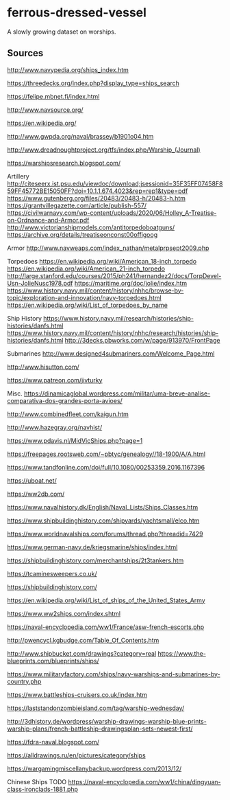 # ferrous-dressed-vessel

A slowly growing dataset on worships.

## Sources

http://www.navypedia.org/ships_index.htm

https://threedecks.org/index.php?display_type=ships_search

https://felipe.mbnet.fi/index.html

http://www.navsource.org/

https://en.wikipedia.org/

http://www.gwpda.org/naval/brassey/b1901o04.htm

http://www.dreadnoughtproject.org/tfs/index.php/Warship_(Journal)

https://warshipsresearch.blogspot.com/

Artillery
http://citeseerx.ist.psu.edu/viewdoc/download;jsessionid=35F35FF07458F859FF45772BE15050FF?doi=10.1.1.674.4023&rep=rep1&type=pdf
https://www.gutenberg.org/files/20483/20483-h/20483-h.htm
https://grantvillegazette.com/article/publish-557/
https://civilwarnavy.com/wp-content/uploads/2020/06/Holley_A-Treatise-on-Ordnance-and-Armor.pdf
http://www.victorianshipmodels.com/antitorpedoboatguns/
https://archive.org/details/treatiseonconst00offigoog

Armor
http://www.navweaps.com/index_nathan/metalprpsept2009.php

Torpedoes
https://en.wikipedia.org/wiki/American_18-inch_torpedo
https://en.wikipedia.org/wiki/American_21-inch_torpedo
http://large.stanford.edu/courses/2015/ph241/hernandez2/docs/TorpDevel-Usn-JolieNusc1978.pdf
https://maritime.org/doc/jolie/index.htm
https://www.history.navy.mil/content/history/nhhc/browse-by-topic/exploration-and-innovation/navy-torpedoes.html
https://en.wikipedia.org/wiki/List_of_torpedoes_by_name

Ship History
https://www.history.navy.mil/research/histories/ship-histories/danfs.html
https://www.history.navy.mil/content/history/nhhc/research/histories/ship-histories/danfs.html
http://3decks.pbworks.com/w/page/913970/FrontPage

Submarines
http://www.designed4submariners.com/Welcome_Page.html

http://www.hisutton.com/

https://www.patreon.com/jivturky

Misc.
https://dinamicaglobal.wordpress.com/militar/uma-breve-analise-comparativa-dos-grandes-porta-avioes/

http://www.combinedfleet.com/kaigun.htm

http://www.hazegray.org/navhist/

https://www.pdavis.nl/MidVicShips.php?page=1

https://freepages.rootsweb.com/~pbtyc/genealogy//18-1900/A/A.html

https://www.tandfonline.com/doi/full/10.1080/00253359.2016.1167396

https://uboat.net/

https://ww2db.com/

https://www.navalhistory.dk/English/Naval_Lists/Ships_Classes.htm

https://www.shipbuildinghistory.com/shipyards/yachtsmall/elco.htm

https://www.worldnavalships.com/forums/thread.php?threadid=7429

https://www.german-navy.de/kriegsmarine/ships/index.html

https://shipbuildinghistory.com/merchantships/2t3tankers.htm

https://tcaminesweepers.co.uk/

https://shipbuildinghistory.com/

https://en.wikipedia.org/wiki/List_of_ships_of_the_United_States_Army

https://www.ww2ships.com/index.shtml

https://naval-encyclopedia.com/ww1/France/asw-french-escorts.php

http://pwencycl.kgbudge.com/Table_Of_Contents.htm

http://www.shipbucket.com/drawings?category=real
https://www.the-blueprints.com/blueprints/ships/

https://www.militaryfactory.com/ships/navy-warships-and-submarines-by-country.php

https://www.battleships-cruisers.co.uk/index.htm

https://laststandonzombieisland.com/tag/warship-wednesday/

http://3dhistory.de/wordpress/warship-drawings-warship-blue-prints-warship-plans/french-battleship-drawingsplan-sets-newest-first/

https://fdra-naval.blogspot.com/

https://alldrawings.ru/en/pictures/category/ships

https://wargamingmiscellanybackup.wordpress.com/2013/12/

Chinese Ships TODO
https://naval-encyclopedia.com/ww1/china/dingyuan-class-ironclads-1881.php